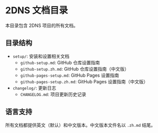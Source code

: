 # 2DNS 文档目录

本目录包含 2DNS 项目的所有文档。

## 目录结构

- `setup/`: 安装和设置相关文档
  - `github-setup.md`: GitHub 仓库设置指南
  - `github-setup.zh.md`: GitHub 仓库设置指南（中文版）
  - `github-pages-setup.md`: GitHub Pages 设置指南
  - `github-pages-setup.zh.md`: GitHub Pages 设置指南（中文版）
- `changelog/`: 更新日志
  - `CHANGELOG.md`: 项目更新历史记录

## 语言支持

所有文档都提供英文（默认）和中文版本。中文版本文件名以 `.zh.md` 结尾。 